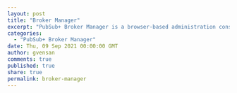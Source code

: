 ```yaml
---
layout: post
title: "Broker Manager"
excerpt: "PubSub+ Broker Manager is a browser-based administration console packaged with the Solace PubSub+ event broker."
categories:
  - "PubSub+ Broker Manager"
date: Thu, 09 Sep 2021 00:00:00 GMT
author: gvensan
comments: true
published: true
share: true
permalink: broker-manager
---
```

